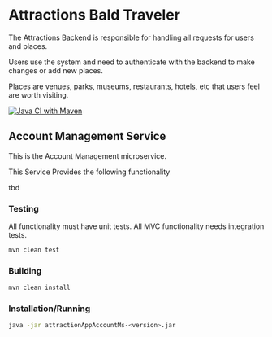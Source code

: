 # Attractions Bald Traveler
The Attractions Backend is responsible for handling all requests for users and places.

Users use the system and need to authenticate with the backend to make changes or add new places.

Places are venues, parks, museums, restaurants, hotels, etc that users feel are worth visiting.

[![Java CI with Maven](https://github.com/Bald-traveler/attractionsAppAccountMgmtMS/actions/workflows/maven.yml/badge.svg)](https://github.com/Bald-traveler/attractionsAppAccountMgmtMS/actions/workflows/maven.yml)

## Account Management Service
This is the Account Management microservice.

This Service Provides the following functionality

tbd

### Testing
All functionality must have unit tests.  All MVC functionality needs integration tests.

```bash
mvn clean test
```

### Building

```bash
mvn clean install
```

### Installation/Running

```bash
java -jar attractionAppAccountMs-<version>.jar
```
